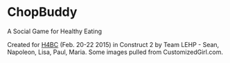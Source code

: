 # ChopBuddy

A Social Game for Healthy Eating

Created for [H4BC][1] (Feb. 20-22 2015) in Construct 2 by Team LEHP - Sean, Napoleon, Lisa, Paul, Maria. Some images pulled from CustomizedGirl.com.

[1]:http://hackforbigchoices.org/hackathons/ghana/
